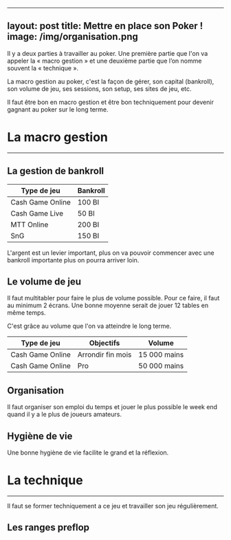 

---
layout: post
title: Mettre en place son Poker !
image: /img/organisation.png
---
Il y a deux parties à travailler au poker. Une première partie que l'on va appeler la « macro gestion » et  une deuxième partie que l’on nomme souvent la « technique ».

La macro gestion au poker, c'est la façon de gérer, son capital (bankroll), son volume de jeu, ses sessions, son setup, ses sites de jeu, etc.

Il faut être bon en macro gestion et être bon techniquement pour devenir gagnant au poker sur le long terme.


# La macro gestion
---

## La gestion de bankroll


|Type de jeu|Bankroll|
|-|-|
|Cash Game Online|100 BI|
|Cash Game Live|50 BI|
|MTT Online|200 BI|
|SnG|150 BI|

L'argent est un levier important, plus on va pouvoir commencer avec une bankroll importante plus on pourra arriver loin.

## Le volume de jeu


Il faut multitabler pour faire le plus de volume possible.
Pour ce faire, il faut au minimum 2 écrans.
Une bonne moyenne serait de jouer 12 tables en même temps.

C'est grâce au volume que l'on va atteindre le long terme.

|Type de jeu|Objectifs|Volume|
|-|-|-|
|Cash Game Online|Arrondir fin mois|15 000 mains|
|Cash Game Online|Pro|50 000 mains|

## Organisation


Il faut organiser son emploi du temps et jouer le plus possible le week end quand il y a le plus de joueurs amateurs.



## Hygiène de vie


Une bonne hygiène de vie facilite le grand et la réflexion.


# La technique
---

Il faut se former techniquement a ce jeu et travailler son jeu régulièrement.

## Les ranges preflop
<!--stackedit_data:
eyJoaXN0b3J5IjpbMTk1NjkwODc2MCwzNTg4MjM4MDAsMjk3Mz
UyOTA0LDcxMDgwODUzOCwtMTM0ODkzNTU2MiwxODExMjA5NjUx
LC04NjU1MjM0NjMsLTUyNjk2ODg2NywtMjkyMDU4ODEwXX0=
-->